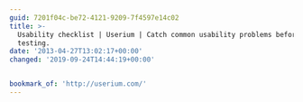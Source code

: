 ```yaml
---
guid: 7201f04c-be72-4121-9209-7f4597e14c02
title: >-
  Usability checklist | Userium | Catch common usability problems before user
  testing.
date: '2013-04-27T13:02:17+00:00'
changed: '2019-09-24T14:44:19+00:00'


bookmark_of: 'http://userium.com/'
---
```




